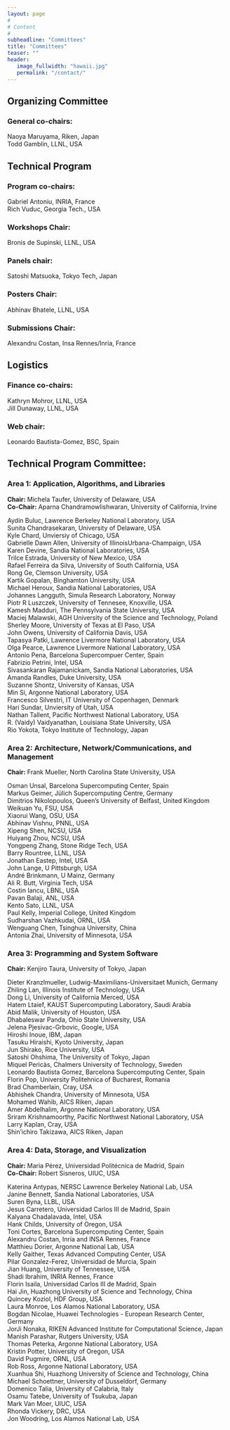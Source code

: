 ```yaml
---
layout: page
#
# Content
#
subheadline: "Committees"
title: "Committees"
teaser: ""
header:
   image_fullwidth: "hawaii.jpg"
   permalink: "/contact/"
---
```



<h2>Organizing Committee</h2>

<h3>General co-chairs: </h3>

Naoya Maruyama, Riken, Japan<br>
Todd Gamblin, LLNL, USA

<h2>Technical Program</h2>

<h3>Program co-chairs: </h3>

Gabriel Antoniu, INRIA, France<br>
Rich Vuduc, Georgia Tech., USA

<h3>Workshops Chair: </h3>

Bronis de Supinski, LLNL, USA

<h3>Panels chair: </h3>

Satoshi Matsuoka, Tokyo Tech, Japan

<h3>Posters Chair: </h3>

Abhinav Bhatele, LLNL, USA

<h3>Submissions Chair: </h3>

Alexandru Costan, Insa Rennes/Inria, France


<h2>Logistics</h2>

<h3>Finance co-chairs: </h3>

Kathryn Mohror, LLNL, USA<br>
Jill Dunaway, LLNL, USA

<h3>Web chair: </h3>

Leonardo Bautista-Gomez, BSC, Spain


<h2>Technical Program Committee: </h2>


<h3>Area 1: Application, Algorithms, and Libraries</h3>
<b>Chair:</b> Michela Taufer, University of Delaware, USA<br>
<b>Co-Chair:</b> Aparna Chandramowlishwaran, University of California, Irvine<br>

Aydin Buluc, Lawrence Berkeley National Laboratory, USA<br>
Sunita Chandrasekaran, University of Delaware, USA<br>
Kyle Chard, Unviersiy of Chicago, USA<br>
Gabrielle Dawn Allen, University of IllinoisUrbana-Champaign, USA<br>
Karen Devine, Sandia National Laboratories, USA<br>
Trilce Estrada, University of New Mexico, USA<br>
Rafael Ferreira da Silva, University of South California, USA<br>
Rong Ge, Clemson University, USA<br>
Kartik Gopalan, Binghamton University, USA<br>
Michael Heroux, Sandia National Laboratories, USA<br>
Johannes Langguth, Simula Research Laboratory, Norway<br>
Piotr R Luszczek, University of Tennesee, Knoxville, USA<br>
Kamesh Madduri, The Pennsylvania State University, USA<br>
Maciej Malawski, AGH University of the Science and Technology, Poland<br>
Sherley Moore, University of Texas at El Paso, USA<br>
John Owens, University of California Davis, USA<br>
Tapasya Patki, Lawrence Livermore National Laboratory, USA<br>
Olga Pearce, Lawrence Livermore National Laboratory, USA<br>
Antonio Pena, Barcelona Supercompuer Center, Spain<br>
Fabrizio Petrini, Intel, USA<br>
Sivasankaran Rajamanickam, Sandia National Laboratories, USA<br>
Amanda Randles, Duke University, USA<br>
Suzanne Shontz, University of Kansas, USA<br>
Min Si, Argonne National Laboratory, USA<br>
Francesco Silvestri, IT University of Copenhagen, Denmark<br>
Hari Sundar, Unviersity of Utah, USA<br>
Nathan Tallent, Pacific Northwest National Laboratory, USA<br>
R. (Vaidy) Vaidyanathan, Louisiana State University, USA<br>
Rio Yokota, Tokyo Institute of Technology, Japan<br>


<h3>Area 2: Architecture, Network/Communications, and Management</h3>
<b>Chair:</b> Frank Mueller, North Carolina State University, USA<br>

Osman Unsal, Barcelona Supercomputing Center, Spain<br>
Markus Geimer, Jülich Supercomputing Centre, Germany<br>
Dimitrios Nikolopoulos, Queen’s University of Belfast, United Kingdom<br>
Weikuan Yu, FSU, USA<br>
Xiaorui Wang, OSU, USA<br>
Abhinav Vishnu, PNNL, USA<br>
Xipeng Shen, NCSU, USA<br>
Huiyang Zhou, NCSU, USA<br>
Yongpeng Zhang, Stone Ridge Tech, USA<br>
Barry Rountree, LLNL, USA<br>
Jonathan Eastep, Intel, USA<br>
John Lange, U Pittsburgh, USA<br>
André Brinkmann, U Mainz, Germany<br>
Ali R. Butt, Virginia Tech, USA<br>
Costin Iancu, LBNL, USA<br>
Pavan Balaji, ANL, USA<br>
Kento Sato, LLNL, USA<br>
Paul Kelly, Imperial College, United Kingdom<br>
Sudharshan Vazhkudai, ORNL, USA<br>
Wenguang Chen, Tsinghua University, China<br>
Antonia Zhai, University of Minnesota, USA<br>


<h3>Area 3: Programming and System Software</h3>
<b>Chair:</b> Kenjiro Taura, University of Tokyo, Japan<br>

Dieter Kranzlmueller, Ludwig-Maximilians-Universitaet Munich, Germany<br>
Zhiling Lan, Illinois Institute of Technology, USA<br>
Dong Li, University of California Merced, USA<br>
Hatem Ltaief, KAUST Supercomputing Laboratory, Saudi Arabia<br>
Abid Malik, University of Houston, USA<br>
Dhabaleswar Panda, Ohio State University, USA<br>
Jelena Pjesivac-Grbovic, Google, USA<br>
Hiroshi Inoue, IBM, Japan<br>
Tasuku Hiraishi, Kyoto University, Japan<br>
Jun Shirako, Rice University, USA<br>
Satoshi Ohshima, The University of Tokyo, Japan<br>
Miquel Pericàs, Chalmers University of Technology, Sweden<br>
Leonardo Bautista Gomez, Barcelona Supercomputing Center, Spain<br>
Florin Pop, University Politehnica of Bucharest, Romania<br>
Brad Chamberlain, Cray, USA<br>
Abhishek Chandra, University of Minnesota, USA<br>
Mohamed Wahib, AICS Riken, Japan<br>
Amer Abdelhalim, Argonne National Laboratory, USA<br>
Sriram Krishnamoorthy, Pacific Northwest National Laboratory, USA<br>
Larry Kaplan, Cray, USA<br>
Shin’ichiro Takizawa, AICS Riken, Japan<br>


<h3>Area 4: Data, Storage, and Visualization</h3>
<b>Chair:</b> Maria Pérez, Universidad Politécnica de Madrid, Spain<br>
<b>Co-Chair:</b> Robert Sisneros, UIUC, USA<br>

Katerina Antypas, NERSC Lawrence Berkeley National Lab, USA<br>
Janine Bennett, Sandia National Laboratories, USA<br>
Suren Byna,  LLBL, USA<br>
Jesus Carretero,  Universidad Carlos III de Madrid, Spain<br>
Kalyana Chadalavada,  Intel, USA<br>
Hank Childs,  University of Oregon, USA<br>
Toni Cortes,  Barcelona Supercomputing Center, Spain<br>
Alexandru Costan,  Inria and INSA Rennes, France<br>
Matthieu Dorier,  Argonne National Lab, USA<br>
Kelly Gaither, Texas Advanced Computing Center, USA<br>
Pilar Gonzalez-Ferez,  Universidad de Murcia, Spain<br>
Jian Huang,  University of Tennessee, USA<br>
Shadi Ibrahim,  INRIA Rennes, France<br>
Florin Isaila,  Universidad Carlos III de Madrid, Spain<br>
Hai Jin,  Huazhong University of Science and Technology, China<br>
Quincey Koziol,  HDF Group, USA<br>
Laura Monroe, Los Alamos National Laboratory, USA<br>
Bogdan Nicolae, Huawei Technologies - European Research Center, Germany<br>
JorJi Nonaka, RIKEN Advanced Institute for Computational Science, Japan<br>
Manish Parashar,  Rutgers University, USA<br>
Thomas Peterka,  Argonne National Laboratory, USA<br>
Kristin Potter, University of Oregon, USA<br>
David Pugmire,  ORNL, USA<br>
Rob Ross,  Argonne National Laboratory, USA<br>
Xuanhua Shi,  Huazhong University of Science and Technology, China<br>
Michael Schoettner,  University of Dusseldorf, Germany<br>
Domenico Talia,  University of Calabria, Italy<br>
Osamu Tatebe,  University of Tsukuba, Japan<br>
Mark Van Moer,  UIUC, USA<br>
Rhonda Vickery, DRC, USA<br>
Jon Woodring,  Los Alamos National Lab, USA<br>



